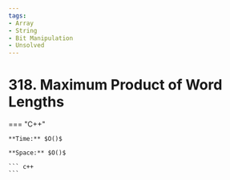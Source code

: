 ```yaml
---
tags:
- Array
- String
- Bit Manipulation
- Unsolved
---
```



# 318. Maximum Product of Word Lengths

=== "C++"

    **Time:** $O()$

    **Space:** $O()$

    ``` c++
    ```
